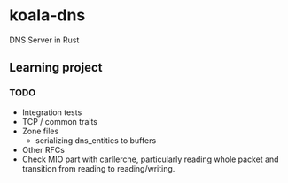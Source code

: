 # koala-dns
DNS Server in Rust

## Learning project

### TODO
- Integration tests
- TCP / common traits
- Zone files
  - serializing dns_entities to buffers
- Other RFCs
- Check MIO part with carllerche, particularly reading whole packet and
  transition from reading to reading/writing.
